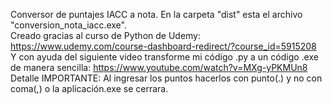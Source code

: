 Conversor de puntajes IACC a nota. En la carpeta "dist" esta el archivo "conversion_nota_iacc.exe". </br>
Creado gracias al curso de Python de Udemy: https://www.udemy.com/course-dashboard-redirect/?course_id=5915208 </br>
Y con ayuda del siguiente video transforme mi código .py a un código .exe de manera sencilla: https://www.youtube.com/watch?v=MXg-yPKMUn8 </br>
Detalle IMPORTANTE: Al ingresar los puntos hacerlos con punto(.) y no con coma(,) o la aplicación.exe se cerrara.

